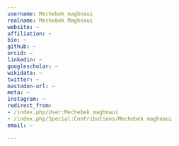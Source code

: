 ```yaml
---
username: Mechebek maghnaui
realname: Mechebek Maghnaui
website: ~
affiliation: ~
bio: ~
github: ~
orcid: ~
linkedin: ~
googlescholar: ~
wikidata: ~
twitter: ~
mastodon-url: ~
meta: ~
instagram: ~
redirect_from:
- /index.php/User:Mechebek maghnaui
- /index.php/Special:Contributions/Mechebek maghnaui
email: ~

---
```

